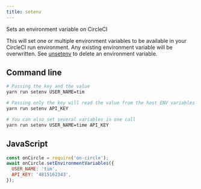 ```yaml
---
title: setenv
---
```


<div class="lead">Sets an environment variable on CircleCI</div>

This will set one or multiple environment variables to be available in your
CircleCI run environment. Any existing environment variable will be overwritten.
See [unsetenv](/unsetenv/) to delete an environment variable.

## Command line

```bash
# Passing the key and the value
yarn run setenv USER_NAME=tim

# Passing only the key will read the value from the host ENV variables
yarn run setenv API_KEY

# You can also set several variables in one call
yarn run setenv USER_NAME=time API_KEY
```

## JavaScript

```javascript
const onCircle = require('on-circle');
await onCircle.setEnvironmentVariables({
  USER_NAME: 'tim',
  API_KEY: '4815162343',
});
```
